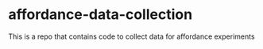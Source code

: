 # affordance-data-collection
This is a repo that contains code to collect data for affordance experiments
